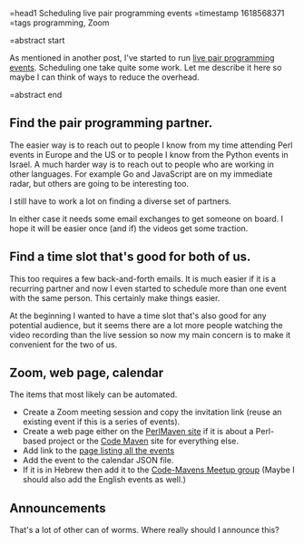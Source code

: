 =head1 Scheduling live pair programming events
=timestamp 1618568371
=tags programming, Zoom

=abstract start

As mentioned in another post, I've started to run <a href="/live-pair-programming.html">live pair programming events</a>. Scheduling one take quite some work.
Let me describe it here so maybe I can think of ways to reduce the overhead.

=abstract end

<h2>Find the pair programming partner.</h2>

The easier way is to reach out to people I know from my time attending Perl events in Europe and the US or to people
I know from the Python events in Israel. A much harder way is to reach out to people who are working in other languages.
For example Go and JavaScript are on my immediate radar, but others are going to be interesting too.

I still have to work a lot on finding a diverse set of partners.

In either case it needs some email exchanges to get someone on board. I hope it will be easier once (and if) the videos
get some traction.

<h2>Find a time slot that's good for both of us.</h2>

This too requires a few back-and-forth emails. It is much easier if it is a recurring partner and now I even started to schedule more than one
event with the same person. This certainly make things easier.

At the beginning I wanted to have a time slot that's also good for any potential audience, but it seems there are a lot more people watching
the video recording than the live session so now my main concern is to make it convenient for the two of us.


<h2>Zoom, web page, calendar</h2>

The items that most likely can be automated.

<ul>
<li>Create a Zoom meeting session and copy the invitation link (reuse an existing event if this is a series of events).</li>
<li>Create a web page either on the <a href="https://perlmaven.com/">PerlMaven site</a> if it is about a Perl-based project or the <a href="https://code-maven.com/">Code Maven</a> site for everything else.</li>
<li>Add link to the <a href="https://code-maven.com/live">page listing all the events</a></li>
<li>Add the event to the calendar JSON file.</li>
<li>If it is in Hebrew then add it to the <a href="https://www.meetup.com/code-mavens/">Code-Mavens Meetup group</a> (Maybe I should also add the English events as well.)</li>
</ul>

<h2>Announcements</h2>

That's a lot of other can of worms. Where really should I announce this?

